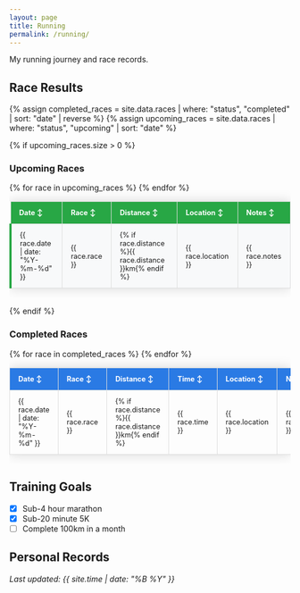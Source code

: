 ```yaml
---
layout: page
title: Running
permalink: /running/
---
```


My running journey and race records.

## Race Results

{% assign completed_races = site.data.races | where: "status", "completed" | sort: "date" | reverse %}
{% assign upcoming_races = site.data.races | where: "status", "upcoming" | sort: "date" %}

{% if upcoming_races.size > 0 %}
### Upcoming Races
<div class="table-container">
<table class="sortable-table upcoming-races">
  <thead>
    <tr>
      <th class="sortable" data-sort="date">Date ↕</th>
      <th class="sortable" data-sort="race">Race ↕</th>
      <th class="sortable" data-sort="distance">Distance ↕</th>
      <th class="sortable" data-sort="location">Location ↕</th>
      <th class="sortable" data-sort="notes">Notes ↕</th>
    </tr>
  </thead>
  <tbody>
    {% for race in upcoming_races %}
    <tr class="upcoming-race">
      <td data-sort-value="{{ race.date }}">{{ race.date | date: "%Y-%m-%d" }}</td>
      <td>{{ race.race }}</td>
      <td data-sort-value="{{ race.distance }}">{% if race.distance %}{{ race.distance }}km{% endif %}</td>
      <td>{{ race.location }}</td>
      <td>{{ race.notes }}</td>
    </tr>
    {% endfor %}
  </tbody>
</table>
</div>
{% endif %}

### Completed Races
<div class="table-container">
<table class="sortable-table completed-races">
  <thead>
    <tr>
      <th class="sortable" data-sort="date">Date ↕</th>
      <th class="sortable" data-sort="race">Race ↕</th>
      <th class="sortable" data-sort="distance">Distance ↕</th>
      <th class="sortable" data-sort="time">Time ↕</th>
      <th class="sortable" data-sort="location">Location ↕</th>
      <th class="sortable" data-sort="notes">Notes ↕</th>
    </tr>
  </thead>
  <tbody>
    {% for race in completed_races %}
    <tr>
      <td data-sort-value="{{ race.date }}">{{ race.date | date: "%Y-%m-%d" }}</td>
      <td>{{ race.race }}</td>
      <td data-sort-value="{{ race.distance }}">{% if race.distance %}{{ race.distance }}km{% endif %}</td>
      <td data-sort-value="{% if race.time %}{{ race.time | replace: ":", "" }}{% else %}999999{% endif %}">{{ race.time }}</td>
      <td>{{ race.location }}</td>
      <td>{{ race.notes }}</td>
    </tr>
    {% endfor %}
  </tbody>
</table>
</div>

## Training Goals

- [X] Sub-4 hour marathon
- [X] Sub-20 minute 5K
- [ ] Complete 100km in a month

## Personal Records


*Last updated: {{ site.time | date: "%B %Y" }}*

<style>
.table-container {
  overflow-x: auto;
  margin: 1rem 0;
}

.sortable-table {
  width: 100%;
  border-collapse: collapse;
  margin: 1rem 0;
  font-size: 0.9em;
  min-width: 400px;
  box-shadow: 0 0 20px rgba(0, 0, 0, 0.15);
}

.sortable-table thead tr {
  background-color: var(--brand-color, #2a7ae4);
  color: #ffffff;
  text-align: left;
}

.upcoming-races thead tr {
  background-color: #28a745;
}

.sortable-table th,
.sortable-table td {
  padding: 12px 15px;
  border: 1px solid #dddddd;
}

.sortable-table tbody tr {
  border-bottom: 1px solid #dddddd;
}

.sortable-table tbody tr:nth-of-type(even) {
  background-color: #f3f3f3;
}

.upcoming-race {
  background-color: #f8f9fa !important;
  border-left: 4px solid #28a745;
}

.upcoming-race:nth-of-type(even) {
  background-color: #e9ecef !important;
}

.sortable-table tbody tr:hover {
  background-color: #f1f1f1;
  cursor: pointer;
}

.sortable {
  cursor: pointer;
  user-select: none;
  position: relative;
}

.sortable:hover {
  background-color: rgba(255, 255, 255, 0.1);
}

.sortable.asc::after {
  content: ' ↑';
  color: #fff;
}

.sortable.desc::after {
  content: ' ↓';
  color: #fff;
}

@media (prefers-color-scheme: dark) {
  .sortable-table {
    background-color: var(--background-color, #1a1a1a);
    color: var(--text-color, #ffffff);
  }

  .sortable-table th,
  .sortable-table td {
    border-color: #444;
  }

  .sortable-table tbody tr:nth-of-type(even) {
    background-color: #2a2a2a;
  }

  .upcoming-race {
    background-color: #1e3a2e !important;
    border-left: 4px solid #28a745;
  }

  .upcoming-race:nth-of-type(even) {
    background-color: #2a4a3a !important;
  }

  .sortable-table tbody tr:hover {
    background-color: #333;
  }
}
</style>

<script>
document.addEventListener('DOMContentLoaded', function() {
  const tables = document.querySelectorAll('.sortable-table');

  tables.forEach(table => {
    const headers = table.querySelectorAll('.sortable');
    let currentSort = { column: null, direction: 'asc' };

    function parseTime(timeStr) {
      if (!timeStr || timeStr.trim() === '') return 999999;
      const parts = timeStr.split(':');
      if (parts.length === 2) {
        return parseInt(parts[0]) * 60 + parseInt(parts[1]);
      } else if (parts.length === 3) {
        return parseInt(parts[0]) * 3600 + parseInt(parts[1]) * 60 + parseInt(parts[2]);
      }
      return 999999;
    }

    function sortTable(column, direction) {
      const tbody = table.querySelector('tbody');
      const rows = Array.from(tbody.querySelectorAll('tr'));

      rows.sort((a, b) => {
        let aVal, bVal;
        const columnIndex = Array.from(headers).findIndex(h => h.dataset.sort === column);

        if (column === 'date') {
          aVal = new Date(a.cells[columnIndex].dataset.sortValue || a.cells[columnIndex].textContent);
          bVal = new Date(b.cells[columnIndex].dataset.sortValue || b.cells[columnIndex].textContent);
        } else if (column === 'race' || column === 'location' || column === 'notes') {
          aVal = a.cells[columnIndex].textContent.toLowerCase();
          bVal = b.cells[columnIndex].textContent.toLowerCase();
        } else if (column === 'distance') {
          aVal = parseFloat(a.cells[columnIndex].dataset.sortValue || '0');
          bVal = parseFloat(b.cells[columnIndex].dataset.sortValue || '0');
        } else if (column === 'time') {
          aVal = parseTime(a.cells[columnIndex].textContent);
          bVal = parseTime(b.cells[columnIndex].textContent);
        }

        if (aVal < bVal) return direction === 'asc' ? -1 : 1;
        if (aVal > bVal) return direction === 'asc' ? 1 : -1;
        return 0;
      });

      rows.forEach(row => tbody.appendChild(row));
    }

    headers.forEach(header => {
      header.addEventListener('click', function() {
        const column = this.dataset.sort;
        let direction = 'asc';

        // Clear all headers in this table
        headers.forEach(h => {
          h.classList.remove('asc', 'desc');
          h.innerHTML = h.innerHTML.replace(' ↑', '').replace(' ↓', '') + ' ↕';
        });

        // Determine sort direction
        if (currentSort.column === column && currentSort.direction === 'asc') {
          direction = 'desc';
        }

        // Update current sort
        currentSort = { column, direction };

        // Add class and arrow to current header
        this.classList.add(direction);
        this.innerHTML = this.innerHTML.replace(' ↕', '');

        // Sort the table
        sortTable(column, direction);
      });
    });

    // Default sort by date (newest first for completed, earliest for upcoming)
    if (table.classList.contains('completed-races')) {
      sortTable('date', 'desc');
      const dateHeader = table.querySelector('[data-sort="date"]');
      dateHeader.classList.add('desc');
      dateHeader.innerHTML = dateHeader.innerHTML.replace(' ↕', '');
      currentSort = { column: 'date', direction: 'desc' };
    } else if (table.classList.contains('upcoming-races')) {
      sortTable('date', 'asc');
      const dateHeader = table.querySelector('[data-sort="date"]');
      dateHeader.classList.add('asc');
      dateHeader.innerHTML = dateHeader.innerHTML.replace(' ↕', '');
      currentSort = { column: 'date', direction: 'asc' };
    }
  });
});
</script>